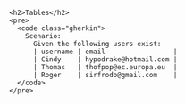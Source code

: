 
          <h2>Tables</h2>
          <pre>
            <code class="gherkin">
              Scenario:
                Given the following users exist:
                | username | email                 |
                | Cindy    | hypodrake@hotmail.com |
                | Thomas   | thofpop@ec.europa.eu  |
                | Roger    | sirfrodo@gmail.com    |
            </code>
          </pre>
        